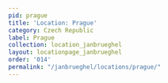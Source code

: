 ```yaml
---
pid: prague
title: 'Location: Prague'
category: Czech Republic
label: Prague
collection: location_janbrueghel
layout: locationpage_janbrueghel
order: '014'
permalink: "/janbrueghel/locations/prague/"
---
```

